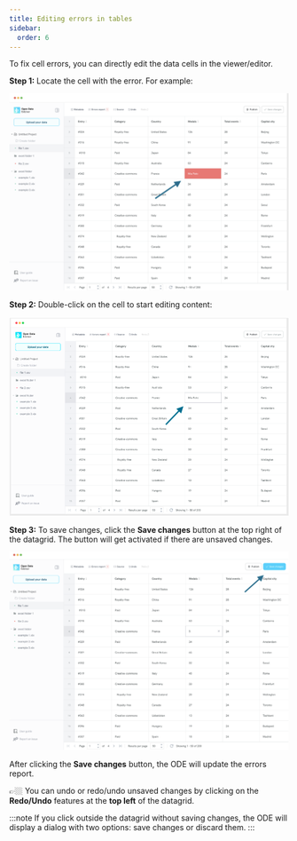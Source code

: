 ```yaml
---
title: Editing errors in tables
sidebar:
  order: 6
---
```


To fix cell errors, you can directly edit the data cells in the viewer/editor.

**Step 1:** Locate the cell with the error. For example:

![Error cell](./assets/editing-errors-in-table/cell-with-errors-edit.png)


**Step 2:** Double-click on the cell to start editing content:

![Edit cell with errors](./assets/editing-errors-in-table/edit-cell-with-error.png)


**Step 3:** To save changes, click the **Save changes** button at the top right of the datagrid. The button will get activated if there are unsaved changes.

![Save changes button](./assets/editing-errors-in-table/save-changes-button.png)

After clicking the **Save changes** button, the ODE will update the errors report.

👉🏼 You can undo or redo/undo unsaved changes by clicking on the **Redo/Undo** features at the **top left** of the datagrid.

:::note
If you click outside the datagrid without saving changes, the ODE will display a dialog with two options: save changes or discard them.
:::

